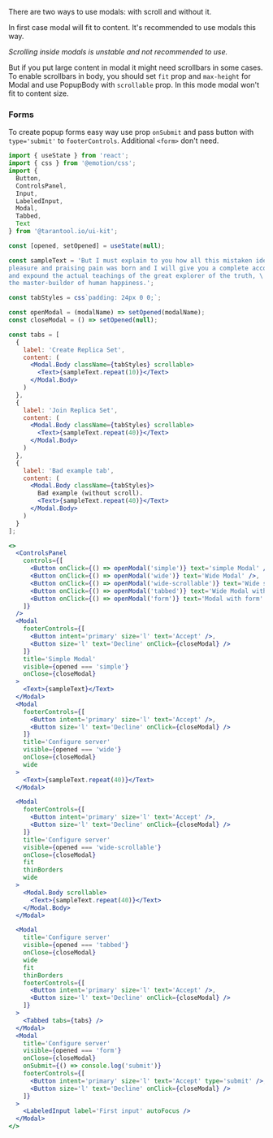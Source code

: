 There are two ways to use modals: with scroll and without it.

In first case modal will fit to content. It's recommended to use modals this way.

*Scrolling inside modals is unstable and not recommended to use.*

But if you put large content in modal it might need scrollbars in some cases.
To enable scrollbars in body, you should set `fit` prop and `max-height` for Modal and use PopupBody with `scrollable` prop. In this mode modal won't fit to content size.

### Forms

To create popup forms easy way use prop `onSubmit` and pass button with `type='submit'` to `footerControls`.
Additional `<form>` don't need.

```jsx
import { useState } from 'react';
import { css } from '@emotion/css';
import {
  Button,
  ControlsPanel,
  Input,
  LabeledInput,
  Modal,
  Tabbed,
  Text
} from '@tarantool.io/ui-kit';

const [opened, setOpened] = useState(null);

const sampleText = 'But I must explain to you how all this mistaken idea of denouncing \
pleasure and praising pain was born and I will give you a complete account of the system, \
and expound the actual teachings of the great explorer of the truth, \
the master-builder of human happiness.';

const tabStyles = css`padding: 24px 0 0;`;

const openModal = (modalName) => setOpened(modalName);
const closeModal = () => setOpened(null);

const tabs = [
  {
    label: 'Create Replica Set',
    content: (
      <Modal.Body className={tabStyles} scrollable>
        <Text>{sampleText.repeat(10)}</Text>
      </Modal.Body>
    )
  },
  {
    label: 'Join Replica Set',
    content: (
      <Modal.Body className={tabStyles} scrollable>
        <Text>{sampleText.repeat(40)}</Text>
      </Modal.Body>
    )
  },
  {
    label: 'Bad example tab',
    content: (
      <Modal.Body className={tabStyles}>
        Bad example (without scroll).
        <Text>{sampleText.repeat(40)}</Text>
      </Modal.Body>
    )
  }
];

<>
  <ControlsPanel
    controls={[
      <Button onClick={() => openModal('simple')} text='simple Modal' />,
      <Button onClick={() => openModal('wide')} text='Wide Modal' />,
      <Button onClick={() => openModal('wide-scrollable')} text='Wide scrollable Modal' />,
      <Button onClick={() => openModal('tabbed')} text='Wide Modal with scrollable body' />,
      <Button onClick={() => openModal('form')} text='Modal with form' />
    ]}
  />
  <Modal
    footerControls={[
      <Button intent='primary' size='l' text='Accept' />,
      <Button size='l' text='Decline' onClick={closeModal} />
    ]}
    title='Simple Modal'
    visible={opened === 'simple'}
    onClose={closeModal}
  >
    <Text>{sampleText}</Text>
  </Modal>
  <Modal
    footerControls={[
      <Button intent='primary' size='l' text='Accept' />,
      <Button size='l' text='Decline' onClick={closeModal} />
    ]}
    title='Configure server'
    visible={opened === 'wide'}
    onClose={closeModal}
    wide
  >
    <Text>{sampleText.repeat(40)}</Text>
  </Modal>

  <Modal
    footerControls={[
      <Button intent='primary' size='l' text='Accept' />,
      <Button size='l' text='Decline' onClick={closeModal} />
    ]}
    title='Configure server'
    visible={opened === 'wide-scrollable'}
    onClose={closeModal}
    fit
    thinBorders
    wide
  >
    <Modal.Body scrollable>
      <Text>{sampleText.repeat(40)}</Text>
    </Modal.Body>
  </Modal>

  <Modal
    title='Configure server'
    visible={opened === 'tabbed'}
    onClose={closeModal}
    wide
    fit
    thinBorders
    footerControls={[
      <Button intent='primary' size='l' text='Accept' />,
      <Button size='l' text='Decline' onClick={closeModal} />
    ]}
  >
    <Tabbed tabs={tabs} />
  </Modal>
  <Modal
    title='Configure server'
    visible={opened === 'form'}
    onClose={closeModal}
    onSubmit={() => console.log('submit')}
    footerControls={[
      <Button intent='primary' size='l' text='Accept' type='submit' />,
      <Button size='l' text='Decline' onClick={closeModal} />
    ]}
  >
    <LabeledInput label='First input' autoFocus />
  </Modal>
</>
```
